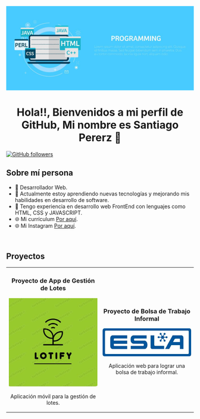 <img src="./programming-code-on-laptop-banner-vector-flat-illustration.jpg" alt="Banner">
<div align="center">
<h1 align="center">Hola!!,  Bienvenidos a mi perfil de GitHub, Mi nombre es Santiago Pererz 👋</h1>
</div>


[![GitHub followers](https://img.shields.io/github/followers/Lucas-almada015?style=social)](https://github.com/Lucas-almada015)

## Sobre mí persona

- 📱 Desarrollador Web.
- 🌱 Actualmente estoy aprendiendo nuevas tecnologías y mejorando mis habilidades en desarrollo de software.
- 💼 Tengo experiencia en desarrollo web FrontEnd con lenguajes como HTML, CSS y JAVASCRIPT.
- 🌐 Mi currículum [Por aquí](https://drive.google.com/file/d/11p2pGKTjphtzO26lYhp0pmE33vN5tLq0/view?usp=sharing).
- 🌐 Mi Instagram [Por aquí](https://www.instagram.com/santiperez_04?igsh=MXFrNThzdHFrMWU5aw==).

<br>

## Proyectos
<table>
<tr>
<td width="50%">
<h3 align="center">Proyecto de App de Gestión de Lotes</h3>
<div align="center">
<img src="ejemplo1.jpg" width="400" alt="App de Gestión de Lotes">
<p>Aplicación móvil para la gestión de lotes.</p>
</div>
</td>
<td width="50%">
<h3 align="center">Proyecto de Bolsa de Trabajo Informal</h3>
<div align="center">                                       
<img src="ejemplo2.jpg" width="400" alt="App de Bolsa de Trabajo Informal ">
<br>
<p>Aplicación web para lograr una bolsa de trabajo informal.</p>
</div>                                                             
</td>
</tr>
</table>
<br>

